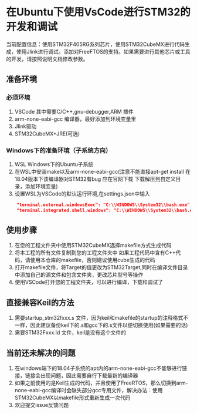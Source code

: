 # 在Ubuntu下使用VsCode进行STM32的开发和调试
当前配置信息：使用STM32F405RG系列芯片，使用STM32CubeMX进行代码生成，使用Jlink进行调试。添加对FreeFTOS的支持。如果需要进行其他芯片或工具的开发，请按照说明文档修改参数。

## 准备环境

### 必须环境
1. VSCode 其中需要C/C++,gnu-debugger,ARM 插件
2. arm-none-eabi-gcc 编译器，最好添加到环境变量里
3. Jlink驱动
4. STM32CubeMX+JRE(可选)

### Windows下的准备环境（子系统方向）
1. WSL Windows下的Ubuntu子系统
2. 在WSL中安装make以及arm-none-eabi-gcc(注意不能直接apt-get install 在18.04版本下该编译器对STM32有bug 应在官网下载 下载解压到自定义目录，添加环境变量)
3. 设置WSL为VSCode的默认运行环境,在settings.json中输入
```json
    "terminal.external.windowsExec": "C:\\WINDOWS\\System32\\bash.exe",
    "terminal.integrated.shell.windows": "C:\\WINDOWS\\System32\\bash.exe"
```

## 使用步骤
1. 在您的工程文件夹中使用STM32CubeMX选择makefile方式生成代码
2. 将本工程的所有文件复制到您的工程文件夹中 如果工程代码中含有C++代码，请使用本仓库的makefile，否则建议使用cube生成的代码
3. 打开makefile文件，将Target的值更改为STM32Target,同时在编译文件目录中添加自己的源文件和包含文件夹，更改芯片型号等操作
4. 使用VSCode打开您的工程文件夹，可以进行编译，下载和调试了

## 直接兼容Keil的方法
1. 需要startup_stm32fxxx.s 文件，因为keil和makefile的startup的注释格式不一样，因此建议备份keil下的.s和gcc下的.s文件以便切换使用(如果需要的话)
2. 需要STM32Fxxx.ld 文件，keil是没有这个文件的


## 当前还未解决的问题
1. 在windows端下的18.04子系统的apt内的arm-none-eabi-gcc不能够进行链接，链接会出现问题，因此需要自行下载最新的编译器
2. 如果之前使用的是Keil生成的代码，并且使用了FreeRTOS，那么切换到arm-none-eabi-gcc编译时会缺失部分gcc专用文件，解决办法：使用STM32CubeMX以makefile形式重新生成一次代码
2. 欢迎提交issue反馈问题